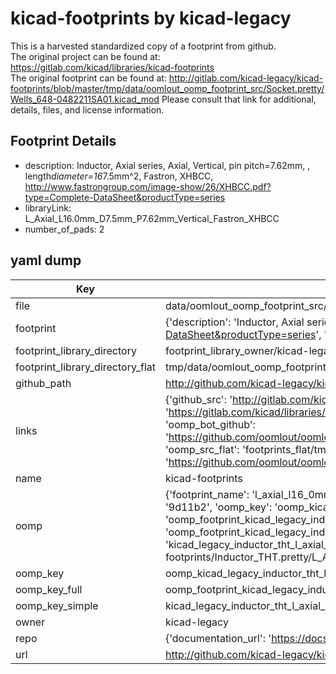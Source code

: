# kicad-footprints by kicad-legacy  
This is a harvested standardized copy of a footprint from github.  
The original project can be found at:  
https://gitlab.com/kicad/libraries/kicad-footprints  
The original footprint can be found at:
http://gitlab.com/kicad-legacy/kicad-footprints/blob/master/tmp/data/oomlout_oomp_footprint_src/Socket.pretty/Wells_648-0482211SA01.kicad_mod
Please consult that link for additional, details, files, and license information.  
## Footprint Details
* description: Inductor, Axial series, Axial, Vertical, pin pitch=7.62mm, , length*diameter=16*7.5mm^2, Fastron, XHBCC, http://www.fastrongroup.com/image-show/26/XHBCC.pdf?type=Complete-DataSheet&productType=series  
* libraryLink: L_Axial_L16.0mm_D7.5mm_P7.62mm_Vertical_Fastron_XHBCC  
* number_of_pads: 2  
## yaml dump  
| Key | Value |  
| --- | --- |  
| file | data/oomlout_oomp_footprint_src/kicad-footprints/Inductor_THT.pretty/L_Axial_L16.0mm_D7.5mm_P7.62mm_Vertical_Fastron_XHBCC.kicad_mod |  
| footprint | {'description': 'Inductor, Axial series, Axial, Vertical, pin pitch=7.62mm, , length*diameter=16*7.5mm^2, Fastron, XHBCC, http://www.fastrongroup.com/image-show/26/XHBCC.pdf?type=Complete-DataSheet&productType=series', 'libraryLink': 'L_Axial_L16.0mm_D7.5mm_P7.62mm_Vertical_Fastron_XHBCC', 'number_of_pads': 2} |  
| footprint_library_directory | footprint_library_owner/kicad-legacy_kicad-footprints |  
| footprint_library_directory_flat | tmp/data/oomlout_oomp_footprint_src/footprints_flat/kicad_legacy_inductor_tht_l_axial_l16_0mm_d7_5mm_p7_62mm_vertical_fastron_xhbcc/working |  
| github_path | http://github.com/kicad-legacy/kicad-footprints/blob/master/tmp/data/oomlout_oomp_footprint_src/Inductor_THT.pretty/L_Axial_L16.0mm_D7.5mm_P7.62mm_Vertical_Fastron_XHBCC.kicad_mod |  
| links | {'github_src': 'http://gitlab.com/kicad-legacy/kicad-footprints/blob/master/tmp/data/oomlout_oomp_footprint_src/Socket.pretty/Wells_648-0482211SA01.kicad_mod', 'github_src_repo': 'https://gitlab.com/kicad/libraries/kicad-footprints', 'oomp_bot': 'tmp/data/oomlout_oomp_footprint_src/footprints/kicad_legacy_inductor_tht_l_axial_l16_0mm_d7_5mm_p7_62mm_vertical_fastron_xhbcc/working', 'oomp_bot_github': 'https://github.com/oomlout/oomlout_oomp_footprint_bot/tree/main/tmp/data/oomlout_oomp_footprint_src/footprints/kicad_legacy_inductor_tht_l_axial_l16_0mm_d7_5mm_p7_62mm_vertical_fastron_xhbcc/working', 'oomp_src_flat': 'footprints_flat/tmp/data/oomlout_oomp_footprint_src/footprints_flat/kicad_legacy_inductor_tht_l_axial_l16_0mm_d7_5mm_p7_62mm_vertical_fastron_xhbcc/working', 'oomp_src_flat_github': 'https://github.com/oomlout/oomlout_oomp_footprint_src/tree/main/tmp/data/oomlout_oomp_footprint_src/footprints_flat/kicad_legacy_inductor_tht_l_axial_l16_0mm_d7_5mm_p7_62mm_vertical_fastron_xhbcc/working'} |  
| name | kicad-footprints |  
| oomp | {'footprint_name': 'l_axial_l16_0mm_d7_5mm_p7_62mm_vertical_fastron_xhbcc', 'library_name': 'inductor_tht', 'md5': '9d11b2251f2b76ef148006b8224c741a', 'md5_10': '9d11b2251f', 'md5_5': '9d11b', 'md5_6': '9d11b2', 'oomp_key': 'oomp_kicad_legacy_inductor_tht_l_axial_l16_0mm_d7_5mm_p7_62mm_vertical_fastron_xhbcc', 'oomp_key_extra': 'oomp_footprint_kicad_legacy_inductor_tht_l_axial_l16_0mm_d7_5mm_p7_62mm_vertical_fastron_xhbcc', 'oomp_key_full': 'oomp_footprint_kicad_legacy_inductor_tht_l_axial_l16_0mm_d7_5mm_p7_62mm_vertical_fastron_xhbcc_9d11b2', 'oomp_key_simple': 'kicad_legacy_inductor_tht_l_axial_l16_0mm_d7_5mm_p7_62mm_vertical_fastron_xhbcc', 'original_filename': 'data/oomlout_oomp_footprint_src/kicad-footprints/Inductor_THT.pretty/L_Axial_L16.0mm_D7.5mm_P7.62mm_Vertical_Fastron_XHBCC.kicad_mod', 'owner_name': 'kicad_legacy'} |  
| oomp_key | oomp_kicad_legacy_inductor_tht_l_axial_l16_0mm_d7_5mm_p7_62mm_vertical_fastron_xhbcc |  
| oomp_key_full | oomp_footprint_kicad_legacy_inductor_tht_l_axial_l16_0mm_d7_5mm_p7_62mm_vertical_fastron_xhbcc |  
| oomp_key_simple | kicad_legacy_inductor_tht_l_axial_l16_0mm_d7_5mm_p7_62mm_vertical_fastron_xhbcc |  
| owner | kicad-legacy |  
| repo | {'documentation_url': 'https://docs.github.com/rest/repos/repos#get-a-repository', 'message': 'Not Found'} |  
| url | http://github.com/kicad-legacy/kicad-footprints |  

